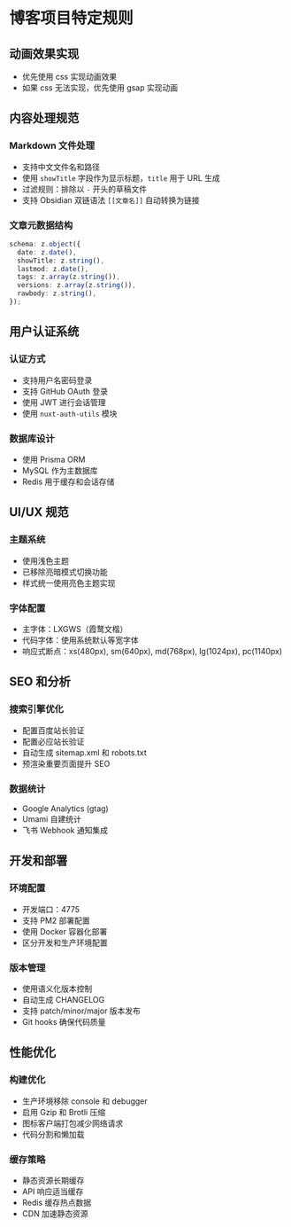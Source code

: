 # 博客项目特定规则

## 动画效果实现

- 优先使用 css 实现动画效果
- 如果 css 无法实现，优先使用 gsap 实现动画

## 内容处理规范

### Markdown 文件处理

- 支持中文文件名和路径
- 使用 `showTitle` 字段作为显示标题，`title` 用于 URL 生成
- 过滤规则：排除以 `-` 开头的草稿文件
- 支持 Obsidian 双链语法 `[[文章名]]` 自动转换为链接

### 文章元数据结构

```typescript
schema: z.object({
  date: z.date(),
  showTitle: z.string(),
  lastmod: z.date(),
  tags: z.array(z.string()),
  versions: z.array(z.string()),
  rawbody: z.string(),
});
```

## 用户认证系统

### 认证方式

- 支持用户名密码登录
- 支持 GitHub OAuth 登录
- 使用 JWT 进行会话管理
- 使用 `nuxt-auth-utils` 模块

### 数据库设计

- 使用 Prisma ORM
- MySQL 作为主数据库
- Redis 用于缓存和会话存储

## UI/UX 规范

### 主题系统

- 使用浅色主题
- 已移除亮暗模式切换功能
- 样式统一使用亮色主题实现

### 字体配置

- 主字体：LXGWS（霞鹜文楷）
- 代码字体：使用系统默认等宽字体
- 响应式断点：xs(480px), sm(640px), md(768px), lg(1024px), pc(1140px)

## SEO 和分析

### 搜索引擎优化

- 配置百度站长验证
- 配置必应站长验证
- 自动生成 sitemap.xml 和 robots.txt
- 预渲染重要页面提升 SEO

### 数据统计

- Google Analytics (gtag)
- Umami 自建统计
- 飞书 Webhook 通知集成

## 开发和部署

### 环境配置

- 开发端口：4775
- 支持 PM2 部署配置
- 使用 Docker 容器化部署
- 区分开发和生产环境配置

### 版本管理

- 使用语义化版本控制
- 自动生成 CHANGELOG
- 支持 patch/minor/major 版本发布
- Git hooks 确保代码质量

## 性能优化

### 构建优化

- 生产环境移除 console 和 debugger
- 启用 Gzip 和 Brotli 压缩
- 图标客户端打包减少网络请求
- 代码分割和懒加载

### 缓存策略

- 静态资源长期缓存
- API 响应适当缓存
- Redis 缓存热点数据
- CDN 加速静态资源
